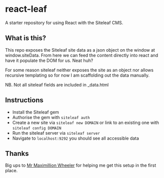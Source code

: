 react-leaf
==========

A starter repository for using React with the Siteleaf CMS.

## What is this?
This repo exposes the Siteleaf site data as a json object on the
window at window.siteData. From here we can feed the content directly
into react and have it populate the DOM for us. Neat huh?

For some reason siteleaf neither exposes the site as an object nor allows
recursive templating so for now I am scaffolding out the data manually.

NB. Not all siteleaf fields are included in _data.html


## Instructions
- Install the Siteleaf gem
- Authorise the gem with `siteleaf auth`
- Create a new site via `siteleaf new DOMAIN` or link to an existing one with `siteleaf config DOMAIN`
- Run the siteleaf server via `siteleaf server`
- Navigate to `localhost:9292` you should see all accessible data

## Thanks
Big ups to [Mr Maximillion Wheeler](http://github.com/makenosound) for helping me get this setup in
the first place.

